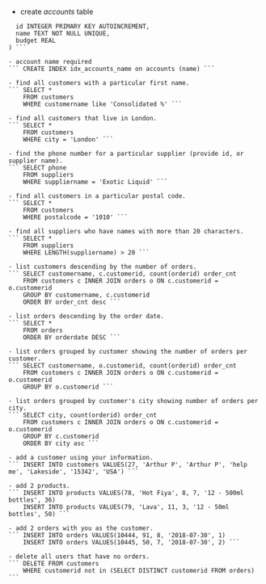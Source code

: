   - create _accounts_ table
  ``` CREATE TABLE accounts (
	id INTEGER PRIMARY KEY AUTOINCREMENT,
    name TEXT NOT NULL UNIQUE,
    budget REAL
  ) ```

  - account name required
  ``` CREATE INDEX idx_accounts_name on accounts (name) ``` 

  - find all customers with a particular first name.
  ``` SELECT * 
      FROM customers
      WHERE customername like 'Consolidated %' ```

  - find all customers that live in London.
  ``` SELECT *
      FROM customers
      WHERE city = 'London' ```

  - find the phone number for a particular supplier (provide id, or supplier name).
  ``` SELECT phone
      FROM suppliers
      WHERE suppliername = 'Exotic Liquid' ```

  - find all customers in a particular postal code.
  ``` SELECT *
      FROM customers
      WHERE postalcode = '1010' ```

  - find all suppliers who have names with more than 20 characters.
  ``` SELECT * 
      FROM suppliers
      WHERE LENGTH(suppliername) > 20 ```

  - list customers descending by the number of orders.
  ``` SELECT customername, c.customerid, count(orderid) order_cnt 
      FROM customers c INNER JOIN orders o ON c.customerid = o.customerid
      GROUP BY customername, c.customerid 
      ORDER BY order_cnt desc ```

  - list orders descending by the order date.
  ``` SELECT * 
      FROM orders
      ORDER BY orderdate DESC ```

  - list orders grouped by customer showing the number of orders per customer.
  ``` SELECT customername, o.customerid, count(orderid) order_cnt 
      FROM customers c INNER JOIN orders o ON c.customerid = o.customerid
      GROUP BY o.customerid ```

  - list orders grouped by customer's city showing number of orders per city.
  ``` SELECT city, count(orderid) order_cnt 
      FROM customers c INNER JOIN orders o ON c.customerid = o.customerid
      GROUP BY c.customerid 
      ORDER BY city asc ```

  - add a customer using your information.
  ``` INSERT INTO customers VALUES(27, 'Arthur P', 'Arthur P', 'help me', 'Lakeside', '15342', 'USA') ```

  - add 2 products.
  ``` INSERT INTO products VALUES(78, 'Hot Fiya', 8, 7, '12 - 500ml bottles', 36)
      INSERT INTO products VALUES(79, 'Lava', 11, 3, '12 - 50ml bottles', 50) ```

  - add 2 orders with you as the customer.
  ``` INSERT INTO orders VALUES(10444, 91, 8, '2018-07-30',	1)
      INSERT INTO orders VALUES(10445, 50, 7, '2018-07-30',	2) ```

  - delete all users that have no orders.
  ``` DELETE FROM customers
      WHERE customerid not in (SELECT DISTINCT customerid FROM orders) ```